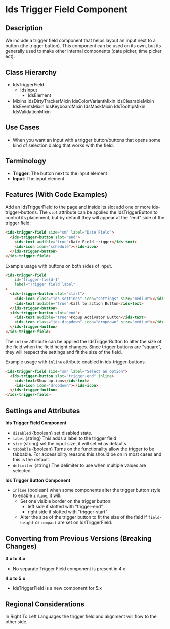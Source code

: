 # Ids Trigger Field Component

## Description

We include a trigger field component that helps layout an input next to a button (the trigger button). This component can be used on its own, but its generally used to make other internal components (date picker, time picker ect).

## Class Hierarchy

- IdsTriggerField
  - IdsInput
    - IdsElement
- Mixins
  IdsDirtyTrackerMixin
  IdsColorVariantMixin
  IdsClearableMixin
  IdsEventsMixin
  IdsKeyboardMixin
  IdsMaskMixin
  IdsTooltipMixin
  IdsValidationMixin

## Use Cases

- When you want an input with a trigger button/buttons that opens some kind of selection dialog that works with the field.

## Terminology

- **Trigger**: The button next to the input element
- **Input**: The input element

## Features (With Code Examples)

Add an IdsTriggerField to the page and inside its slot add one or more ids-trigger-buttons.  The `slot` attribute can be applied the IdsTriggerButton to control its placement, but by default they will appear at the "end" side of the trigger field:

```html
<ids-trigger-field size="sm" label="Date Field">
  <ids-trigger-button slot="end">
    <ids-text audible="true">Date Field trigger</ids-text>
    <ids-icon icon="schedule"></ids-icon>
  </ids-trigger-button>
</ids-trigger-field>
```

Example usage with buttons on both sides of input.

```html
<ids-trigger-field
    id="trigger-field-1"
    label="Trigger field label"
>
  <ids-trigger-button slot="start">
    <ids-icon class="ids-settings" icon="settings" size="medium"></ids-icon>
    <ids-text audible="true">Call to action Button</ids-text>
  </ids-trigger-button>
  <ids-trigger-button slot="end">
    <ids-text audible="true">Popup Activator Button</ids-text>
    <ids-icon class="ids-dropdown" icon="dropdown" size="medium"></ids-icon>
  </ids-trigger-button>
</ids-trigger-field>
```

The `inline` attribute can be applied the IdsTriggerButton to alter the size of the field when the field height changes. Since trigger buttons are "square", they will respect the settings and fit the size of the field.

Example usage with `inline` attribute enabled in ids-trigger-buttons.

```html
<ids-trigger-field size="sm" label="Select an option">
  <ids-trigger-button slot="trigger-end" inline>
    <ids-text>Show options</ids-text>
    <ids-icon icon="dropdown"></ids-icon>
  </ids-trigger-button>
</ids-trigger-field>
```

## Settings and Attributes

**Ids Trigger Field Component**
  - `disabled` {boolean} set disabled state.
  - `label` {string} This adds a label to the trigger field
  - `size` {string} set the input size, it will set `md` as defaults
  - `tabbable` {boolean} Turns on the functionality allow the trigger to be tabbable. For accessibility reasons this should be on in most cases and this is the default.
  - `delimiter` {string} The delimiter to use when multiple values are selected.

**Ids Trigger Button Component**
  - `inline` {boolean} when some components alter the trigger button style to enable `inline`, it will:
    - Set one visible border on the trigger button:
      - left side if slotted with "trigger-end"
      - right side if slotted with "trigger-start"
    - Alter the size of the trigger button to fit the size of the field if `field-height` or `compact` are set on IdsTriggerField.

## Converting from Previous Versions (Breaking Changes)

**3.x to 4.x**

- No separate Trigger Field component is present in 4.x

**4.x to 5.x**

- IdsTriggerField is a new component for 5.x

## Regional Considerations

In Right To Left Languages the trigger field and alignment will flow to the other side.

